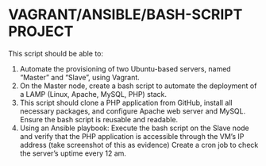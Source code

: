 # VAGRANT/ANSIBLE/BASH-SCRIPT PROJECT

This script should be able to:
1. Automate the provisioning of two Ubuntu-based servers, named “Master” and “Slave”, using Vagrant.
2. On the Master node, create a bash script to automate the deployment of a LAMP (Linux, Apache, MySQL, PHP) stack.
3. This script should clone a PHP application from GitHub, install all necessary packages, and configure Apache web server and MySQL. 
Ensure the bash script is reusable and readable.
4. Using an Ansible playbook:
Execute the bash script on the Slave node and verify that the PHP application is accessible through the VM’s IP address (take screenshot of this as evidence)
Create a cron job to check the server’s uptime every 12 am.

